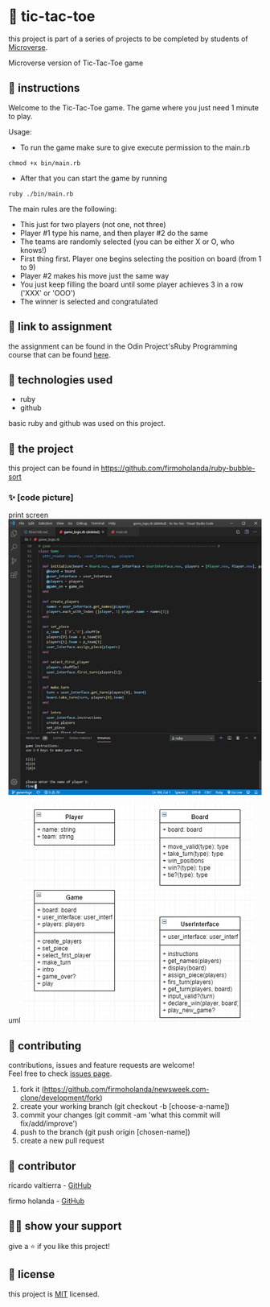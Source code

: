 # 📃 tic-tac-toe

this project is part of a series of projects to be completed by students of [Microverse](https://www.microverse.org/ 'The Global School for Remote Software Developers!').

Microverse version of Tic-Tac-Toe game

## 🔨 instructions

Welcome to the Tic-Tac-Toe game. The game where you just need 1 minute to play.

Usage:
- To run the game make sure to give execute permission to the main.rb 
``` 
chmod +x bin/main.rb 
```
- After that you can start the game by running 
``` 
ruby ./bin/main.rb
```

The main rules are the following:

- This just for two players (not one, not three)
- Player #1 type his name, and then player #2 do the same
- The teams are randomly selected (you can be either X or O, who knows!)
- First thing first. Player one begins selecting the position on board (from 1 to 9)
- Player #2 makes his move just the same way
- You just keep filling the board until some player achieves 3 in a row ('XXX' or 'OOO')
- The winner is selected and congratulated



## 🔗 link to assignment

the assignment can be found in the Odin Project'sRuby Programming course that can be found [here](https://www.theodinproject.com/courses/ruby-programming/lessons/oop).



## 📡 technologies used

- ruby
- github

basic ruby and github was used on this project.



## 🚀 the project

this project can be found in https://github.com/firmoholanda/ruby-bubble-sort

### ✨ [code picture]

print screen
<a href="https://github.com/ricardovaltierra/tic-tac-toe/blob/readme-game-instructions/img/screen01.png" target="_blank">
    <img alt="page animation" src="https://github.com/ricardovaltierra/tic-tac-toe/blob/readme-game-instructions/img/screen01.png"/>
</a>


uml
<a href="https://github.com/ricardovaltierra/tic-tac-toe/blob/readme-game-instructions/img/uml01.png" target="_blank">
    <img alt="page animation" src="https://github.com/ricardovaltierra/tic-tac-toe/blob/readme-game-instructions/img/uml01.png"/>
</a>


## 🤝 contributing

contributions, issues and feature requests are welcome!<br/>Feel free to check [issues page](https://github.com/firmoholanda/newsweek.com-clone/development/issues).

1. fork it (https://github.com/firmoholanda/newsweek.com-clone/development/fork)
2. create your working branch (git checkout -b [choose-a-name])
3. commit your changes (git commit -am 'what this commit will fix/add/improve')
4. push to the branch (git push origin [chosen-name])
5. create a new pull request



## 🤖 contributor

ricardo valtierra - [GitHub](https://github.com/ricardovaltierra)

firmo holanda - [GitHub](https://github.com/firmoholanda)



## 🙋‍♂ show your support

give a ⭐️ if you like this project!



## 📝 license

this project is [MIT](https://github.com/firmoholanda/newsweek.com-clone/development/blob/development/license.txt) licensed.
 